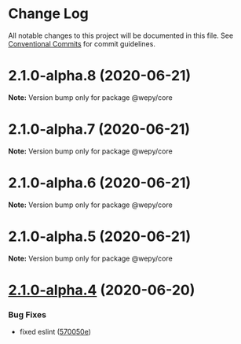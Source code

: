 # Change Log

All notable changes to this project will be documented in this file.
See [Conventional Commits](https://conventionalcommits.org) for commit guidelines.

# 2.1.0-alpha.8 (2020-06-21)

**Note:** Version bump only for package @wepy/core





# 2.1.0-alpha.7 (2020-06-21)

**Note:** Version bump only for package @wepy/core





# 2.1.0-alpha.6 (2020-06-21)

**Note:** Version bump only for package @wepy/core





# 2.1.0-alpha.5 (2020-06-21)

**Note:** Version bump only for package @wepy/core





# [2.1.0-alpha.4](https://github.com/Tencent/wepy/compare/v2.1.0-alpha.2...v2.1.0-alpha.4) (2020-06-20)


### Bug Fixes

* fixed eslint ([570050e](https://github.com/Tencent/wepy/commit/570050edb292ce75cc06a75448819c753275ecb4))
